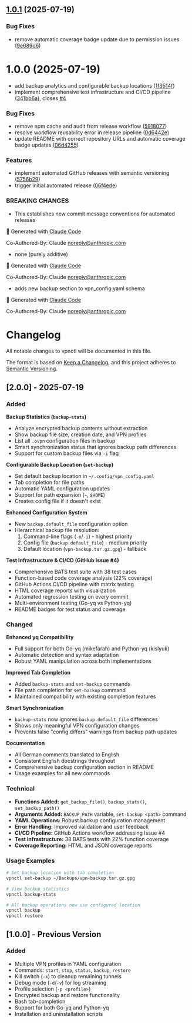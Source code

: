 ## [1.0.1](https://github.com/cdds-ab/vpnctl/compare/v1.0.0...v1.0.1) (2025-07-19)


### Bug Fixes

* remove automatic coverage badge update due to permission issues ([9e689d6](https://github.com/cdds-ab/vpnctl/commit/9e689d65f9340d16037d183e4e00d28f6e0ca0ae))

# 1.0.0 (2025-07-19)


* add backup analytics and configurable backup locations ([1f3514f](https://github.com/cdds-ab/vpnctl/commit/1f3514f479f450fbeda15d5246d23e1bf38c86fb))
* implement comprehensive test infrastructure and CI/CD pipeline ([341bb6a](https://github.com/cdds-ab/vpnctl/commit/341bb6a9b3b59788333d6533a09227ca4717ee26)), closes [#4](https://github.com/cdds-ab/vpnctl/issues/4)


### Bug Fixes

* remove npm cache and audit from release workflow ([5918077](https://github.com/cdds-ab/vpnctl/commit/5918077fa22714b4b945ed616fabe3c04453177b))
* resolve workflow reusability error in release pipeline ([0d6442e](https://github.com/cdds-ab/vpnctl/commit/0d6442e154126a292eb18e1844f8fdecd14b53ff))
* update README with correct repository URLs and automatic coverage badge updates ([06d4255](https://github.com/cdds-ab/vpnctl/commit/06d425553a442934efc82767536da899f95f3b73))


### Features

* implement automated GitHub releases with semantic versioning ([5756b29](https://github.com/cdds-ab/vpnctl/commit/5756b292bdadf7c44a5675aabe94c738e1097041))
* trigger initial automated release ([06f4ede](https://github.com/cdds-ab/vpnctl/commit/06f4ede12f055bb7ec1fb6500486e8ebaa4b6b16))


### BREAKING CHANGES

* This establishes new commit message conventions for automated releases

🤖 Generated with [Claude Code](https://claude.ai/code)

Co-Authored-By: Claude <noreply@anthropic.com>
* none (purely additive)

🤖 Generated with [Claude Code](https://claude.ai/code)

Co-Authored-By: Claude <noreply@anthropic.com>
* adds new backup section to vpn_config.yaml schema

🤖 Generated with [Claude Code](https://claude.ai/code)

Co-Authored-By: Claude <noreply@anthropic.com>

# Changelog

All notable changes to vpnctl will be documented in this file.

The format is based on [Keep a Changelog](https://keepachangelog.com/en/1.0.0/),
and this project adheres to [Semantic Versioning](https://semver.org/spec/v2.0.0.html).

## [2.0.0] - 2025-07-19

### Added

**Backup Statistics (`backup-stats`)**
- Analyze encrypted backup contents without extraction
- Show backup file size, creation date, and VPN profiles
- List all `.ovpn` configuration files in backup
- Smart synchronization status that ignores backup path differences
- Support for custom backup files via `-i` flag

**Configurable Backup Location (`set-backup`)**  
- Set default backup location in `~/.config/vpn_config.yaml`
- Tab completion for file paths
- Automatic YAML configuration updates
- Support for path expansion (`~`, `$HOME`)
- Creates config file if it doesn't exist

**Enhanced Configuration System**
- New `backup.default_file` configuration option
- Hierarchical backup file resolution:
  1. Command-line flags (`-o`/`-i`) - highest priority
  2. Config file (`backup.default_file`) - medium priority  
  3. Default location (`vpn-backup.tar.gz.gpg`) - fallback

**Test Infrastructure & CI/CD (GitHub Issue #4)**
- Comprehensive BATS test suite with 38 test cases
- Function-based code coverage analysis (22% coverage)
- GitHub Actions CI/CD pipeline with matrix testing
- HTML coverage reports with visualization
- Automated regression testing on every commit
- Multi-environment testing (Go-yq vs Python-yq)
- README badges for test status and coverage

### Changed

**Enhanced yq Compatibility**
- Full support for both Go-yq (mikefarah) and Python-yq (kislyuk)
- Automatic detection and syntax adaptation
- Robust YAML manipulation across both implementations

**Improved Tab Completion**
- Added `backup-stats` and `set-backup` commands
- File path completion for `set-backup` command
- Maintained compatibility with existing completion features

**Smart Synchronization**
- `backup-stats` now ignores `backup.default_file` differences
- Shows only meaningful VPN configuration changes
- Prevents false "config differs" warnings from backup path updates

**Documentation**
- All German comments translated to English
- Consistent English docstrings throughout
- Comprehensive backup configuration section in README
- Usage examples for all new commands

### Technical

- **Functions Added:** `get_backup_file()`, `backup_stats()`, `set_backup_path()`
- **Arguments Added:** `BACKUP_PATH` variable, `set-backup <path>` command
- **YAML Operations:** Robust backup configuration management
- **Error Handling:** Improved validation and user feedback
- **CI/CD Pipeline:** GitHub Actions workflow addressing Issue #4
- **Test Infrastructure:** 38 BATS tests with 22% function coverage
- **Coverage Reporting:** HTML and JSON coverage reports

### Usage Examples

```bash
# Set backup location with tab completion
vpnctl set-backup ~/Backups/vpn-backup.tar.gz.gpg

# View backup statistics  
vpnctl backup-stats

# All backup operations now use configured location
vpnctl backup
vpnctl restore
```

## [1.0.0] - Previous Version

### Added
- Multiple VPN profiles in YAML configuration
- Commands: `start`, `stop`, `status`, `backup`, `restore`
- Kill switch (`-k`) to cleanup remaining tunnels
- Debug mode (`-d`/`-v`) for log streaming
- Profile selection (`-p <profile>`)
- Encrypted backup and restore functionality
- Bash tab-completion
- Support for both Go-yq and Python-yq
- Installation and uninstallation scripts
